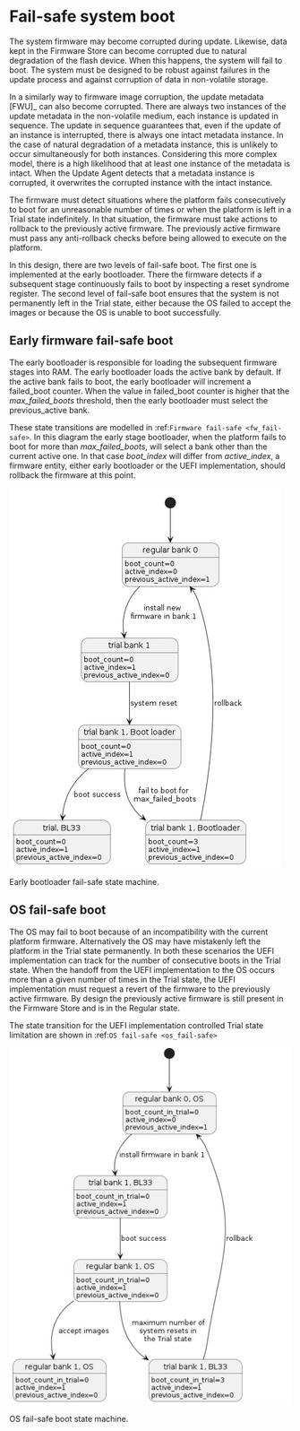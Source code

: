 <!-- SPDX-License-Identifier: CC-BY-SA-4.0 -->


# Fail-safe system boot


The system firmware may become corrupted during update. Likewise, data kept in the Firmware Store can become corrupted due to natural degradation of the flash device.
When this happens, the system will fail to boot.
The system must be designed to be robust against failures in the update process and against corruption of data in non-volatile storage.

In a similarly way to firmware image corruption, the update metadata [FWU]_ can also become corrupted.
There are always two instances of the update metadata in the non-volatile medium, each instance is updated in sequence.
The update in sequence guarantees that, even if the update of an instance is interrupted, there is always one intact metadata instance.
In the case of natural degradation of a metadata instance, this is unlikely to occur simultaneously for both instances. Considering this more complex model, there is a high likelihood that at least one instance of the metadata is intact.
When the Update Agent detects that a metadata instance is corrupted, it overwrites the corrupted instance with the intact instance.

The firmware must detect situations where the platform fails consecutively to boot for an unreasonable number of times or when the platform is left in a Trial state indefinitely.
In that situation, the firmware must take actions to rollback to the previously active firmware.
The previously active firmware must pass any anti-rollback checks before being allowed to execute on the platform.

In this design, there are two levels of fail-safe boot.
The first one is implemented at the early bootloader. There the firmware detects if a subsequent stage continuously fails to boot by inspecting a reset syndrome register.
The second level of fail-safe boot ensures that the system is not permanently left in the Trial state, either because the OS failed to accept the images or because the OS is unable to boot successfully.

## Early firmware fail-safe boot


The early bootloader is responsible for loading the subsequent firmware stages into RAM.
The early bootloader loads the active bank by default. If the active bank fails to boot, the early bootloader will increment a failed_boot counter. When the value in failed_boot counter is higher that the *max_failed_boots* threshold, then the early bootloader must select the previous_active bank.

These state transitions are modelled in :ref:`Firmware fail-safe <fw_fail-safe>`. In this diagram the early stage bootloader, when the platform fails to boot for more than *max_failed_boots*, will select a bank other than the current active one.
In that case *boot_index* will differ from *active_index*, a firmware entity, either early bootloader or the UEFI implementation, should rollback the firmware at this point.

![fail-safe](images/fails_safe_boot.jpg)

Early bootloader fail-safe state machine.

## OS fail-safe boot


The OS may fail to boot because of an incompatibility with the current platform firmware. Alternatively the OS may have mistakenly left the platform in the Trial state permanently.
In both these scenarios the UEFI implementation can track for the number of consecutive boots in the Trial state.
When the handoff from the UEFI implementation to the OS occurs more than a given number of times in the Trial state, the UEFI implementation must request a revert of the firmware to the previously active firmware. By design the previously active firmware is still present in the Firmware Store and is in the Regular state.

The state transition for the UEFI implementation controlled Trial state limitation are shown in :ref:`OS fail-safe <os_fail-safe>`

![OS fail-safe](images/os_fail_boot.jpg)

OS fail-safe boot state machine.
